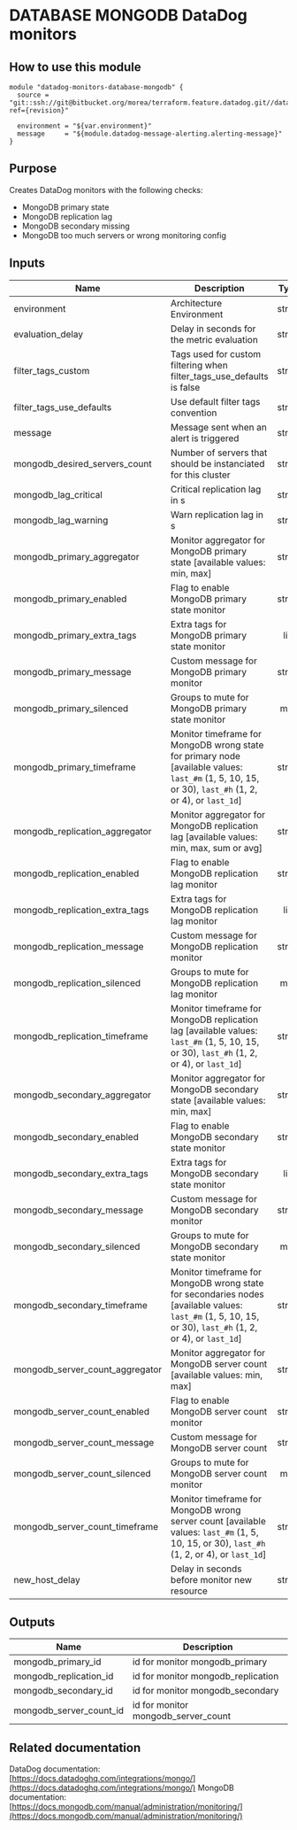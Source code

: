 # DATABASE MONGODB DataDog monitors

## How to use this module

```
module "datadog-monitors-database-mongodb" {
  source = "git::ssh://git@bitbucket.org/morea/terraform.feature.datadog.git//database/mongodb?ref={revision}"

  environment = "${var.environment}"
  message     = "${module.datadog-message-alerting.alerting-message}"
}

```

## Purpose

Creates DataDog monitors with the following checks:

- MongoDB primary state
- MongoDB replication lag
- MongoDB secondary missing
- MongoDB too much servers or wrong monitoring config

## Inputs

| Name | Description | Type | Default | Required |
|------|-------------|:----:|:-----:|:-----:|
| environment | Architecture Environment | string | - | yes |
| evaluation_delay | Delay in seconds for the metric evaluation | string | `15` | no |
| filter_tags_custom | Tags used for custom filtering when filter_tags_use_defaults is false | string | `*` | no |
| filter_tags_use_defaults | Use default filter tags convention | string | `true` | no |
| message | Message sent when an alert is triggered | string | - | yes |
| mongodb_desired_servers_count | Number of servers that should be instanciated for this cluster | string | `3` | no |
| mongodb_lag_critical | Critical replication lag in s | string | `5` | no |
| mongodb_lag_warning | Warn replication lag in s | string | `2` | no |
| mongodb_primary_aggregator | Monitor aggregator for MongoDB primary state [available values: min, max] | string | `max` | no |
| mongodb_primary_enabled | Flag to enable MongoDB primary state monitor | string | `true` | no |
| mongodb_primary_extra_tags | Extra tags for MongoDB primary state monitor | list | `<list>` | no |
| mongodb_primary_message | Custom message for MongoDB primary monitor | string | `` | no |
| mongodb_primary_silenced | Groups to mute for MongoDB primary state monitor | map | `<map>` | no |
| mongodb_primary_timeframe | Monitor timeframe for MongoDB wrong state for primary node [available values: `last_#m` (1, 5, 10, 15, or 30), `last_#h` (1, 2, or 4), or `last_1d`] | string | `last_1m` | no |
| mongodb_replication_aggregator | Monitor aggregator for MongoDB replication lag [available values: min, max, sum or avg] | string | `avg` | no |
| mongodb_replication_enabled | Flag to enable MongoDB replication lag monitor | string | `true` | no |
| mongodb_replication_extra_tags | Extra tags for MongoDB replication lag monitor | list | `<list>` | no |
| mongodb_replication_message | Custom message for MongoDB replication monitor | string | `` | no |
| mongodb_replication_silenced | Groups to mute for MongoDB replication lag monitor | map | `<map>` | no |
| mongodb_replication_timeframe | Monitor timeframe for MongoDB replication lag  [available values: `last_#m` (1, 5, 10, 15, or 30), `last_#h` (1, 2, or 4), or `last_1d`] | string | `last_1m` | no |
| mongodb_secondary_aggregator | Monitor aggregator for MongoDB secondary state [available values: min, max] | string | `max` | no |
| mongodb_secondary_enabled | Flag to enable MongoDB secondary state monitor | string | `true` | no |
| mongodb_secondary_extra_tags | Extra tags for MongoDB secondary state monitor | list | `<list>` | no |
| mongodb_secondary_message | Custom message for MongoDB secondary monitor | string | `` | no |
| mongodb_secondary_silenced | Groups to mute for MongoDB secondary state monitor | map | `<map>` | no |
| mongodb_secondary_timeframe | Monitor timeframe for MongoDB wrong state for secondaries nodes [available values: `last_#m` (1, 5, 10, 15, or 30), `last_#h` (1, 2, or 4), or `last_1d`] | string | `last_5m` | no |
| mongodb_server_count_aggregator | Monitor aggregator for MongoDB server count [available values: min, max] | string | `min` | no |
| mongodb_server_count_enabled | Flag to enable MongoDB server count monitor | string | `true` | no |
| mongodb_server_count_message | Custom message for MongoDB server count | string | `` | no |
| mongodb_server_count_silenced | Groups to mute for MongoDB server count monitor | map | `<map>` | no |
| mongodb_server_count_timeframe | Monitor timeframe for MongoDB wrong server count [available values: `last_#m` (1, 5, 10, 15, or 30), `last_#h` (1, 2, or 4), or `last_1d`] | string | `last_15m` | no |
| new_host_delay | Delay in seconds before monitor new resource | string | `300` | no |

## Outputs

| Name | Description |
|------|-------------|
| mongodb_primary_id | id for monitor mongodb_primary |
| mongodb_replication_id | id for monitor mongodb_replication |
| mongodb_secondary_id | id for monitor mongodb_secondary |
| mongodb_server_count_id | id for monitor mongodb_server_count |

## Related documentation

DataDog documentation: [https://docs.datadoghq.com/integrations/mongo/](https://docs.datadoghq.com/integrations/mongo/)
MongoDB documentation: [https://docs.mongodb.com/manual/administration/monitoring/](https://docs.mongodb.com/manual/administration/monitoring/)
